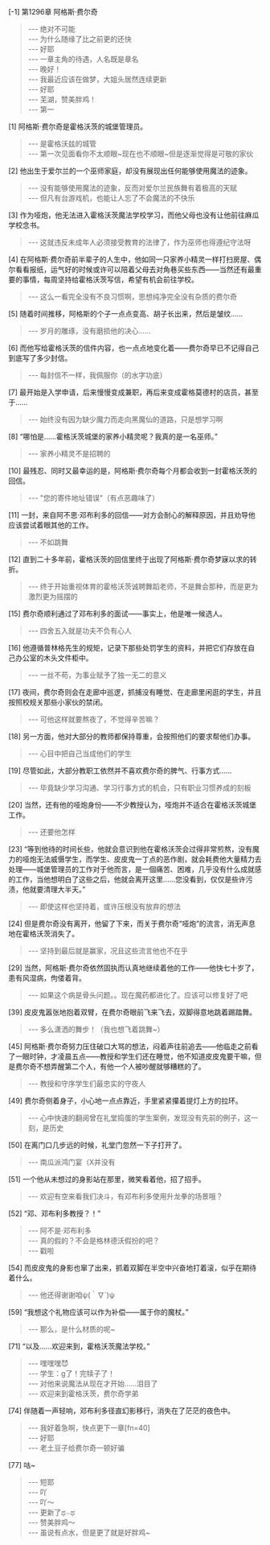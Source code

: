 
[-1] 第1296章 阿格斯·费尔奇
>--- 绝对不可能<br>
>--- 为什么随缘了比之前更的还快<br>
>--- 好耶<br>
>--- 一章主角的待遇，人名既是章名<br>
>--- 晚好！<br>
>--- 我最近应该在做梦，大姐头居然连续更新<br>
>--- 好耶<br>
>--- 芜湖，赞美胖鸡！<br>
>--- 第一<br>

[1] 阿格斯·费尔奇是霍格沃茨的城堡管理员。
>--- 是霍格沃兹的城管<br>
>--- 第一次见面看你不太顺眼~现在也不顺眼~但是逐渐觉得是可敬的家伙<br>

[2] 他出生于爱尔兰的一个巫师家庭，却没有展现出任何能够使用魔法的迹象。
>--- 没有能够使用魔法的迹象，反而对爱尔兰民族舞有着极高的天赋<br>
>--- 但凡有台游戏机，也能让人忘了不会魔法的不快乐<br>

[3] 作为哑炮，他无法进入霍格沃茨魔法学校学习，而他父母也没有让他前往麻瓜学校念书。
>--- 这就违反未成年人必须接受教育的法律了，作为巫师也得遵纪守法呀<br>

[4] 在阿格斯·费尔奇前半辈子的人生中，他如同一只家养小精灵一样打扫房屋、偶尔看看报纸，运气好的时候或许可以陪着父母去对角巷买些东西——当然还有最重要的事情，每周坚持给霍格沃茨写信，希望有机会前往学校。
>--- 这么一看完全没有不良习惯啊，思想纯净完全没有杂质的费尔奇<br>

[5] 随着时间推移，阿格斯的个子一点点变高、胡子长出来，然后是皱纹……
>--- 岁月的雕琢，没有磨损他的决心......<br>

[6] 而他写给霍格沃茨的信件内容，也一点点地变化着——费尔奇早已不记得自己到底写了多少封信。
>--- 每封信不一样，我佩服你（的水字功底）<br>

[7] 最开始是入学申请，后来慢慢变成兼职，再后来变成霍格莫德村的店员，甚至于……
>--- 始终没有因为缺少魔力而走向黑魔仙的道路，只是想学习啊<br>

[8] “哪怕是……霍格沃茨城堡的家养小精灵呢？我真的是一名巫师。”
>--- 家养小精灵不是招聘的<br>

[10] 最残忍、同时又最幸运的是，阿格斯·费尔奇每个月都会收到一封霍格沃茨的回信。
>--- "您的寄件地址错误"（有点恶趣味了）<br>

[11] 一封，来自阿不思·邓布利多的回信——对方会耐心的解释原因，并且劝导他应该尝试着眼其他的工作。
>--- 不如跳舞<br>

[12] 直到二十多年前，霍格沃茨的回信里终于出现了阿格斯·费尔奇梦寐以求的转折。
>--- 终于开始重视体育的霍格沃茨诚聘舞蹈老师，不是舞会那种，而是更为激烈更为摇摆的<br>

[15] 费尔奇顺利通过了邓布利多的面试——事实上，他是唯一候选人。
>--- 四舍五入就是功夫不负有心人<br>

[16] 他遵循普林格先生的规矩，记录下那些处罚学生的资料，并把它们存放在自己办公室的木头文件柜中。
>--- 一丝不苟，为事业赋予了独一无二的意义<br>

[17] 夜间，费尔奇则会在走廊中巡逻，抓捕没有睡觉、在走廊里闲逛的学生，并且按照校规关那些小家伙的禁闭。
>--- 可他这样就要熬夜了，不觉得辛苦嘛？<br>

[18] 另一方面，他对大部分的教师都保持尊重，会按照他们的要求帮他们办事。
>--- 心目中把自己当成他们的学生<br>

[19] 尽管如此，大部分教职工依然并不喜欢费尔奇的脾气、行事方式……
>--- 毕竟缺少学习沟通、学习行事方式的机会，只有职业习惯养成的刻板<br>

[20] 当然，还有他的哑炮身份——不少教授认为，哑炮并不适合在霍格沃茨城堡工作。
>--- 还要他怎样<br>

[23] “等到他待的时间长些，他就会意识到他在霍格沃茨会过得非常煎熬，没有魔力的哑炮无法威慑学生，而学生、皮皮鬼一丁点的恶作剧，就会耗费他大量精力去处理——城堡管理员的工作对于他而言，是一個痛苦、困难，几乎没有什么成就感的工作，当他想明白了这些之后，他就会离开这里……您没看到，仅仅是些许污渍，他就要清理大半天。”
>--- 即使这样也坚持着，或许压根没有放弃的想法<br>

[24] 但是费尔奇没有离开，他留了下来，而关于费尔奇“哑炮”的流言，消无声息地在霍格沃茨消失了。
>--- 坚持到最后就是赢家，况且这些流言他也不在乎<br>

[29] 当然，阿格斯·费尔奇依然固执而认真地继续着他的工作——他快七十岁了，患有风湿病，佝偻着背。
>--- 如果这个病是骨头问题。。现在魔药都进化了。应该可以修复好了吧<br>

[39] 皮皮鬼嚣张地抱着双臂，在费尔奇眼前飞来飞去，双脚得意地跳着踢踏舞。
>--- 多么潇洒的舞步！（我也想飞着跳舞~）<br>

[45] 阿格斯·费尔奇努力压住破口大骂的想法，闷着声往前追去——他临走之前看了一眼时钟，才凌晨五点——教授和学生们还在睡觉，他不知道皮皮鬼要干嘛，但是费尔奇不想弄醒第二个人，有他一个人被吵醒就够糟糕的了。
>--- 教授和守序学生们最忠实的守夜人<br>

[49] 费尔奇侧着身子，小心地一点点靠近，手里紧紧攥着提灯上方的拉环。
>--- 心中快速的翻阅曾在礼堂捣蛋的学生案例，发现没有先前的例子，这一刻，是历史<br>

[50] 在离门口几步远的时候，礼堂门忽然一下子打开了。
>--- 南瓜派鸿门宴（X并没有<br>

[51] 一个他从未想过的身影站在那里，微笑看着他，招了招手。
>--- 欢迎有空来看我们决斗，有邓布利多使用升龙拳的场景哦？<br>

[52] “邓、邓布利多教授？！”
>--- 阿不是·邓布利多<br>
>--- 真的假的？不会是格林德沃假扮的吧？<br>
>--- 戳啦<br>

[54] 而皮皮鬼的身影也窜了出来，抓着双脚在半空中兴奋地打着滚，似乎在期待着什么。
>--- 他还得谢谢咱ψ(｀∇´)ψ<br>

[59] “我想这个礼物应该可以作为补偿——属于你的魔杖。”
>--- 那么，是什么材质的呢~<br>

[71] “以及……欢迎来到，霍格沃茨魔法学校。”
>--- 嘿嘿嘿😈<br>
>--- 学生：g了！完犊子了！<br>
>--- 对他来说魔法从现在才开始……泪目了<br>
>--- 欢迎来到霍格沃茨，费尔奇学弟<br>

[74] 伴随着一声轻响，邓布利多径直幻影移行，消失在了茫茫的夜色中。
>--- 我好着急啊，快点更下一章[fn=40]<br>
>--- 好耶<br>
>--- 老土豆子给费尔奇一顿好骗<br>

[77] 咕~
>--- 短耶<br>
>--- 吖<br>
>--- 吖～<br>
>--- 更新了ಥ⌣ಥ<br>
>--- 赞美胖鸡～<br>
>--- 虽说有点水，但是更了就是好胖鸡~<br>
